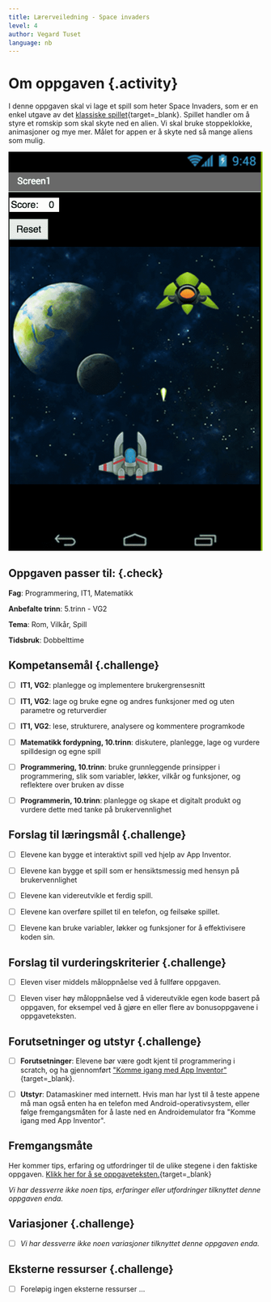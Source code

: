 ```yaml
---
title: Lærerveiledning - Space invaders
level: 4
author: Vegard Tuset
language: nb
---
```


# Om oppgaven {.activity}

I denne oppgaven skal vi lage et spill som heter Space Invaders, som er en enkel
utgave av det [klassiske
spillet](https://youtu.be/MU4psw3ccUI?t=7){target=_blank}. Spillet handler om å
styre et romskip som skal skyte ned en alien. Vi skal bruke stoppeklokke,
animasjoner og mye mer. Målet for appen er å skyte ned så mange aliens som
mulig.

![Bilde av et ferdig Space Invaders-spill](./media/spaceinvaders.png)

## Oppgaven passer til: {.check}

__Fag__: Programmering, IT1, Matematikk

__Anbefalte trinn__: 5.trinn - VG2

__Tema__: Rom, Vilkår, Spill

__Tidsbruk__: Dobbelttime

## Kompetansemål {.challenge}

- [ ] __IT1, VG2__: planlegge og implementere brukergrensesnitt

- [ ] __IT1, VG2__: lage og bruke egne og andres funksjoner med og uten
      parametre og returverdier

- [ ] __IT1, VG2__: lese, strukturere, analysere og kommentere programkode

- [ ] __Matematikk fordypning, 10.trinn__: diskutere, planlegge, lage og vurdere
      spilldesign og egne spill

- [ ] __Programmering, 10.trinn__: bruke grunnleggende prinsipper i
      programmering, slik som variabler, løkker, vilkår og funksjoner, og
      reflektere over bruken av disse

- [ ] __Programmerin, 10.trinn__: planlegge og skape et digitalt produkt og
      vurdere dette med tanke på brukervennlighet

## Forslag til læringsmål {.challenge}

- [ ] Elevene kan bygge et interaktivt spill ved hjelp av App Inventor.

- [ ] Elevene kan bygge et spill som er hensiktsmessig med hensyn på
      brukervennlighet

- [ ] Elevene kan videreutvikle et ferdig spill.

- [ ] Elevene kan overføre spillet til en telefon, og feilsøke spillet.

- [ ] Elevene kan bruke variabler, løkker og funksjoner for å effektivisere
      koden sin.


## Forslag til vurderingskriterier {.challenge}

- [ ] Eleven viser middels måloppnåelse ved å fullføre oppgaven.

- [ ] Eleven viser høy måloppnåelse ved å videreutvikle egen kode basert på
      oppgaven, for eksempel ved å gjøre en eller flere av bonusoppgavene
      i oppgaveteksten.

## Forutsetninger og utstyr {.challenge}

- [ ] __Forutsetninger__: Elevene bør være godt kjent til programmering i
      scratch, og ha gjennomført ["Komme igang med App Inventor"](../introduksjon/introduksjon.html){target=_blank}.

- [ ] __Utstyr__: Datamaskiner med internett. Hvis man har lyst til å teste
      appene må man også enten ha en telefon med Android-operativsystem, eller
      følge fremgangsmåten for å laste ned en Androidemulator fra "Komme igang
      med App Inventor".

## Fremgangsmåte

Her kommer tips, erfaring og utfordringer til de ulike stegene i den faktiske
oppgaven.
[Klikk her for å se oppgaveteksten.](../spaceinvaders/spaceinvaders.html){target=_blank}

_Vi har dessverre ikke noen tips, erfaringer eller utfordringer tilknyttet denne
oppgaven enda._

## Variasjoner {.challenge}

- [ ]  _Vi har dessverre ikke noen variasjoner tilknyttet denne oppgaven enda._

## Eksterne ressurser {.challenge}

- [ ] Foreløpig ingen eksterne ressurser ...
